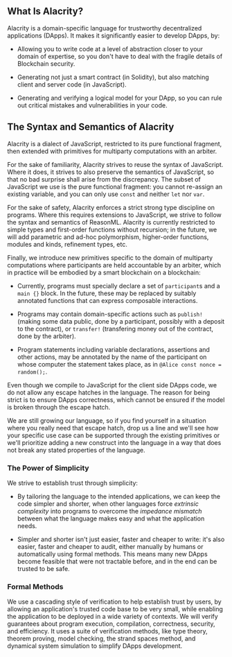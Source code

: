 [//]: # (title: What & Why)

## What Is Alacrity?

Alacrity is a domain-specific language for trustworthy decentralized applications (DApps).
It makes it significantly easier to develop DApps, by:

   - Allowing you to write code at a level of abstraction closer to your domain of expertise,
     so you don't have to deal with the fragile details of Blockchain security.

   - Generating not just a smart contract (in Solidity), but also
     matching client and server code (in JavaScript).

   - Generating and verifying a logical model for your DApp,
     so you can rule out critical mistakes and vulnerabilities in your code.


## The Syntax and Semantics of Alacrity

Alacrity is a dialect of JavaScript,
restricted to its pure functional fragment,
then extended with primitives for multiparty computations with an arbiter.

For the sake of familiarity, Alacrity strives to reuse the syntax of JavaScript.
Where it does, it strives to also preserve the semantics of JavaScript,
so that no bad surprise shall arise from the discrepancy.
The subset of JavaScript we use is the pure functional fragment:
you cannot re-assign an existing variable,
and you can only use `const` and neither `let` nor `var`.

For the sake of safety, Alacrity enforces a strict strong type discipline on programs.
Where this requires extensions to JavaScript,
we strive to follow the syntax and semantics of ReasonML.
Alacrity is currently restricted to simple types and first-order functions without recursion;
in the future, we will add parametric and ad-hoc polymorphism,
higher-order functions, modules and kinds, refinement types, etc.

Finally, we introduce new primitives specific to the domain of multiparty computations
where participants are held accountable by an arbiter,
which in practice will be embodied by a smart blockchain on a blockchain:

   - Currently, programs must specially declare a set of `participant`s and a `main {}` block.
     In the future, these may be replaced by suitably annotated functions
     that can express composable interactions.

   - Programs may contain domain-specific actions such as `publish!`
     (making some data public, done by a participant, possibly with a deposit to the contract),
     or `transfer!` (transfering money out of the contract, done by the arbiter).

   - Program statements including variable declarations, assertions and other actions,
     may be annotated by the name of the participant on whose computer the statement takes place,
     as in `@Alice const nonce = random();`.

Even though we compile to JavaScript for the client side DApps code,
we do not allow any escape hatches in the language.
The reason for being strict is to ensure DApps correctness,
which cannot be ensured if the model is broken through the escape hatch.

We are still growing our language, so if you find yourself in a situation
where you really need that escape hatch, drop us a line
and we'll see how your specific use case can be supported through the existing primitives
or we'll prioritize adding a new construct into the language
in a way that does not break any stated properties of the language.



### The Power of Simplicity

We strive to establish trust through simplicity:

  - By tailoring the language to the intended applications,
    we can keep the code simpler and shorter, when other languages
    force *extrinsic complexity* into programs to overcome the *impedance mismatch*
    between what the language makes easy and what the application needs.

  - Simpler and shorter isn't just easier, faster and cheaper to write:
    it's also easier, faster and cheaper to audit,
    either manually by humans or automatically using formal methods.
    This means many new DApps become feasible that were not tractable before,
    and in the end can be trusted to be safe.


### Formal Methods

We use a cascading style of verification to help establish trust by users,
by allowing an application's trusted code base to be very small,
while enabling the application to be deployed in a wide variety of contexts.
We will verify guarantees about program execution, compilation, correctness, security, and efficiency.
It uses a suite of verification methods, like
type theory, theorem proving, model checking, the strand spaces method, and
dynamical system simulation to simplify DApps development.
